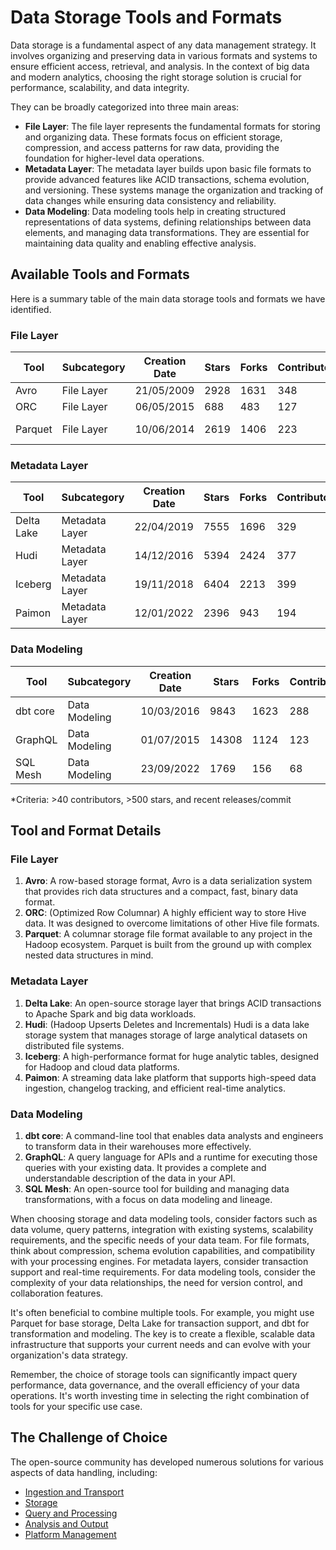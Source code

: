 # Data Storage Tools and Formats

Data storage is a fundamental aspect of any data management strategy. It involves organizing and preserving data in various formats and systems to ensure efficient access, retrieval, and analysis. In the context of big data and modern analytics, choosing the right storage solution is crucial for performance, scalability, and data integrity.

They can be broadly categorized into three main areas:
- **File Layer**: The file layer represents the fundamental formats for storing and organizing data. These formats focus on efficient storage, compression, and access patterns for raw data, providing the foundation for higher-level data operations.
- **Metadata Layer**: The metadata layer builds upon basic file formats to provide advanced features like ACID transactions, schema evolution, and versioning. These systems manage the organization and tracking of data changes while ensuring data consistency and reliability.
- **Data Modeling**: Data modeling tools help in creating structured representations of data systems, defining relationships between data elements, and managing data transformations. They are essential for maintaining data quality and enabling effective analysis.

## Available Tools and Formats

Here is a summary table of the main data storage tools and formats we have identified.

### File Layer

| Tool | Subcategory | Creation Date | Stars | Forks | Contributors | Last Release | Latest Commit | Meets Criteria* | Link |
|---|---|---|---|---|---|---|---|---|---|
| Avro | File Layer | 21/05/2009 | 2928 | 1631 | 348 | 05/08/2024 | 29/10/2024 | Yes | https://github.com/apache/avro |
| ORC | File Layer | 06/05/2015 | 688 | 483 | 127 | 13/09/2024 | 29/10/2024 | Yes | https://github.com/apache/orc |
| Parquet | File Layer | 10/06/2014 | 2619 | 1406 | 223 | 05/10/2024 | 12/10/2024 | Yes | https://github.com/apache/parquet-mr |

### Metadata Layer

| Tool | Subcategory | Creation Date | Stars | Forks | Contributors | Last Release | Latest Commit | Meets Criteria* | Link |
|---|---|---|---|---|---|---|---|---|---|
| Delta Lake | Metadata Layer | 22/04/2019 | 7555 | 1696 | 329 | 26/09/2024 | 30/10/2024 | Yes | https://github.com/delta-io/delta |
| Hudi | Metadata Layer | 14/12/2016 | 5394 | 2424 | 377 | 16/07/2024 | 30/10/2024 | Yes | https://github.com/apache/hudi |
| Iceberg | Metadata Layer | 19/11/2018 | 6404 | 2213 | 399 | 27/08/2024 | 30/10/2024 | Yes | https://github.com/apache/iceberg |
| Paimon | Metadata Layer | 12/01/2022 | 2396 | 943 | 194 | N/A | 30/10/2024 | Yes | https://github.com/apache/paimon |

### Data Modeling

| Tool | Subcategory | Creation Date | Stars | Forks | Contributors | Last Release | Latest Commit | Meets Criteria* | Link |
|---|---|---|---|---|---|---|---|---|---|
| dbt core | Data Modeling | 10/03/2016 | 9843 | 1623 | 288 | 30/10/2024 | 30/10/2024 | Yes | https://github.com/dbt-labs/dbt-core |
| GraphQL | Data Modeling | 01/07/2015 | 14308 | 1124 | 123 | 27/10/2021 | 17/10/2024 | Yes | https://github.com/graphql/graphql-spec |
| SQL Mesh | Data Modeling | 23/09/2022 | 1769 | 156 | 68 | 30/10/2024 | 30/10/2024 | Yes | https://github.com/TobikoData/sqlmesh |

*Criteria: >40 contributors, >500 stars, and recent releases/commit

## Tool and Format Details

### File Layer

1. **Avro**: A row-based storage format, Avro is a data serialization system that provides rich data structures and a compact, fast, binary data format.
2. **ORC**: (Optimized Row Columnar) A highly efficient way to store Hive data. It was designed to overcome limitations of other Hive file formats.
3. **Parquet**: A columnar storage file format available to any project in the Hadoop ecosystem. Parquet is built from the ground up with complex nested data structures in mind.

### Metadata Layer

1. **Delta Lake**: An open-source storage layer that brings ACID transactions to Apache Spark and big data workloads.
2. **Hudi**: (Hadoop Upserts Deletes and Incrementals) Hudi is a data lake storage system that manages storage of large analytical datasets on distributed file systems.
3. **Iceberg**: A high-performance format for huge analytic tables, designed for Hadoop and cloud data platforms.
4. **Paimon**: A streaming data lake platform that supports high-speed data ingestion, changelog tracking, and efficient real-time analytics.

### Data Modeling

1. **dbt core**: A command-line tool that enables data analysts and engineers to transform data in their warehouses more effectively.
2. **GraphQL**: A query language for APIs and a runtime for executing those queries with your existing data. It provides a complete and understandable description of the data in your API.
3. **SQL Mesh**: An open-source tool for building and managing data transformations, with a focus on data modeling and lineage.

When choosing storage and data modeling tools, consider factors such as data volume, query patterns, integration with existing systems, scalability requirements, and the specific needs of your data team. For file formats, think about compression, schema evolution capabilities, and compatibility with your processing engines. For metadata layers, consider transaction support and real-time requirements. For data modeling tools, consider the complexity of your data relationships, the need for version control, and collaboration features.

It's often beneficial to combine multiple tools. For example, you might use Parquet for base storage, Delta Lake for transaction support, and dbt for transformation and modeling. The key is to create a flexible, scalable data infrastructure that supports your current needs and can evolve with your organization's data strategy.

Remember, the choice of storage tools can significantly impact query performance, data governance, and the overall efficiency of your data operations. It's worth investing time in selecting the right combination of tools for your specific use case.

## The Challenge of Choice
The open-source community has developed numerous solutions for various aspects of data handling, including:
- [Ingestion and Transport](01.ingestion_and_transport.md)
- [Storage](02.storage.md)
- [Query and Processing](d03.query_and_processing.md)
- [Analysis and Output](04.analysis_and_output.md)
- [Platform Management](05.platform_management.md)